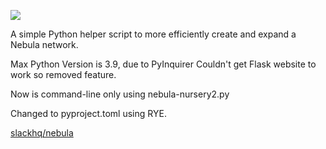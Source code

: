 ![](logo.jpg)

A simple Python helper script to more efficiently create and expand a Nebula network.


Max Python Version is 3.9, due to PyInquirer
Couldn't get Flask website to work so removed feature.

Now is command-line only using nebula-nursery2.py

Changed to pyproject.toml using RYE.


[slackhq/nebula](https://github.com/slackhq/nebula/)
